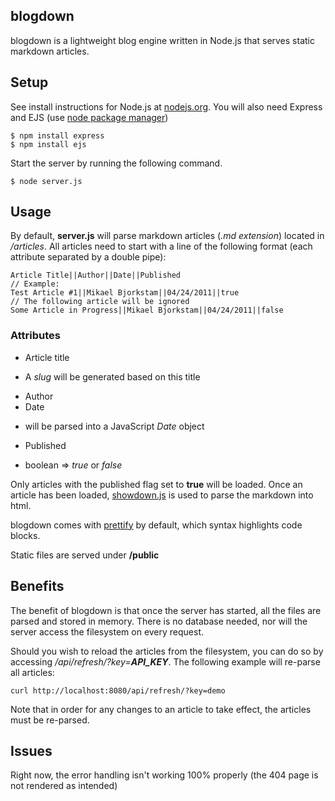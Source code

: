 blogdown
--------
blogdown is a lightweight blog engine written in Node.js that serves static markdown articles.

Setup
-----
See install instructions for Node.js at [nodejs.org](http://nodejs.org/). You will also need Express and EJS (use [node package manager](http://npmjs.org/))

    $ npm install express
    $ npm install ejs

Start the server by running the following command.

    $ node server.js

Usage
-----

By default, **server.js** will parse markdown articles (*.md extension*) located in */articles*. All articles need to start with a line of the following format (each attribute separated by a double pipe):

    Article Title||Author||Date||Published
    // Example:
    Test Article #1||Mikael Bjorkstam||04/24/2011||true
    // The following article will be ignored
    Some Article in Progress||Mikael Bjorkstam||04/24/2011||false

### Attributes
+ Article title
 - A _slug_ will be generated based on this title
+ Author
+ Date
 - will be parsed into a JavaScript _Date_ object
+ Published
 - boolean => _true_ or _false_

Only articles with the published flag set to **true** will be loaded. Once an article has been loaded, [showdown.js](https://github.com/coreyti/showdown) is used to parse the markdown into html.

blogdown comes with [prettify](http://code.google.com/p/google-code-prettify/) by default, which syntax highlights code blocks.

Static files are served under **/public**

Benefits
--------
The benefit of blogdown is that once the server has started, all the files are parsed and stored in memory. There is no database needed, nor will the server access the filesystem on every request.

Should you wish to reload the articles from the filesystem, you can do so by accessing */api/refresh/?key=__API_KEY__*. The following example will re-parse all articles:

    curl http://localhost:8080/api/refresh/?key=demo

Note that in order for any changes to an article to take effect, the articles must be re-parsed.

Issues
------
Right now, the error handling isn't working 100% properly (the 404 page is not rendered as intended)